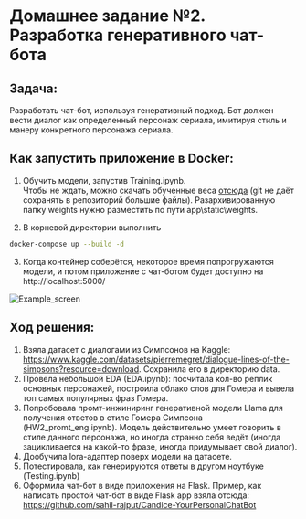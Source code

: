 # Домашнее задание №2. Разработка генеративного чат-бота

## Задача:
Разработать чат-бот, используя генеративный подход. Бот должен вести диалог как определенный персонаж сериала, имитируя стиль и манеру конкретного персонажа сериала.

## Как запустить приложение в Docker:
1) Обучить модели, запустив Training.ipynb.
\
Чтобы не ждать, можно скачать обученные веса [отсюда](https://disk.yandex.ru/d/WzCCC_cH2T5T0g) (git не даёт сохранять в репозиторий большие файлы). Разархивированную папку weights нужно разместить по пути app\static\weights.

2) В корневой директории выполнить 
```bash
docker-compose up --build -d
```
3) Когда контейнер соберётся, некоторое время попрогружаются модели, и потом приложение с чат-ботом будет доступно на http://localhost:5000/

![Example_screen](app/static/images/example_dialog.png)

## Ход решения:
1) Взяла датасет с диалогами из Симпсонов на Kaggle:
https://www.kaggle.com/datasets/pierremegret/dialogue-lines-of-the-simpsons?resource=download. Сохранила его в директорию data.
2) Провела небольшой EDA (EDA.ipynb): посчитала кол-во реплик основных персонажей, построила облако слов для Гомера и вывела топ самых популярных фраз Гомера.
3) Попробовала промт-инжиниринг генеративной модели Llama для получения ответов в стиле Гомера Симпсона (HW2_promt_eng.ipynb). Модель действительно умеет говорить в стиле данного персонажа, но иногда странно себя ведёт (иногда зацикливается на какой-то фразе, иногда придумывает свой диалог).
4) Дообучила lora-адаптер поверх модели на датасете.
5) Потестировала, как генерируются ответы в другом ноутбуке (Testing.ipynb)
6) Оформила чат-бот в виде приложения на Flask. Пример, как написать простой чат-бот в виде Flask app взяла отсюда: https://github.com/sahil-rajput/Candice-YourPersonalChatBot
